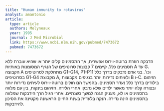 ```yaml
---
title: "Human immunity to rotavirus"
analyst: amantonio
article:
  type: article
  authors: Molyneaux
  year: 1995
  journal: J Med Microbiol
  link: https://www.ncbi.nlm.nih.gov/pubmed/7473672
  pubmed: 7473672
---
```


הדבקה חוזרת ברוטה-וירוס אפשרית, אך התסמינים קלים יותר או שהיא עוברת ללא תסמינים כלל.
קיימים 7 קבוצות סרוטיפים של הנגיף המסומנות באותיות A עד G. הקבוצה A מתחלקת לסרוטיפים G1-G14, P1-P11 וכו'. בני אדם נדבקים בדרך כלל בסרוטיפים G1-G4 מקבוצת A, ולעיתים נדירות יותר בנגיפים מקבוצות B ו-C.
הזיהום בילודים בדרך כלל נעדר תסמינים. בהמשך הם חולים ברוטה-וירוס לעיתים נדירות יותר ובצורה קלה יותר מאשר ילדים שלא נדבקו אחרי הלידה. הזיהום בינקות, בין עם מלווה בתסמינים או לא, מעניק הגנה למשך כשנתיים. אחרי הגיל הרך הידבקות שמלווה בתסמינים הינה נדירה.
הנקה בלעדית בשנת החיים הראשונה מקטינה את הסיכון להידבקות.
